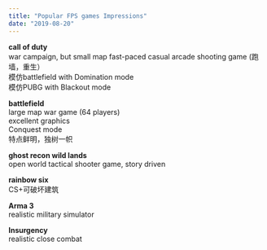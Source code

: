 ```yaml
---
title: "Popular FPS games Impressions"
date: "2019-08-20"
---
```


**call of duty**  
war campaign, but small map fast-paced casual arcade shooting game (跑墙，重生）  
模仿battlefield with Domination mode  
模仿PUBG with Blackout mode

**battlefield**  
large map war game (64 players)  
excellent graphics  
Conquest mode  
特点鲜明，独树一帜

**ghost recon wild lands**  
open world tactical shooter game, story driven

**rainbow six**  
CS+可破坏建筑

**Arma 3**  
realistic military simulator

**Insurgency**  
realistic close combat
